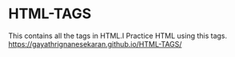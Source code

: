 
# HTML-TAGS
This contains all the tags in HTML.I Practice HTML using this tags.
https://gayathrignanesekaran.github.io/HTML-TAGS/
